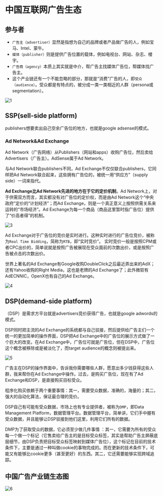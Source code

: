 # 中国互联网广告生态
## 参与者
- `广告主（advertiser）`显然是指想为自己的品牌或者产品做广告的人，例如宝马、Intel、蒙牛。
- `媒体（publisher）`则是提供广告位置的载体，例如电视台、网站、杂志、楼宇。
- `广告商（agency）`本质上其实就是中介，帮广告主找媒体广告位，帮媒体找广告主。
- 这个产业链还有一个不能忽略的部分，那就是“消费”广告的人，即`受众（audience）`。受众都是有特点的，被分成一类一类相近的人群（persona或segmentation）。

![1](http://www.chinawebanalytics.cn/wp-content/uploads/2014/10/adver-agency-pub-aud.png)

## SSP(sell-side platform)
publishers想要卖出自己空余广告位的地方，也就是google adsense的模式。

### Ad Network&Ad Exchange
Ad Network（广告网络）从Publishers（网站和apps）收购广告位，然后卖给Advertisers（广告主）。AdSense属于Ad Network。

与Ad Network联合publishers不同，Ad Exchange不仅仅联合publishers，它同样把Ad Network联合起来，这些拥有广告位的，被统一用“供应方”（supply side）一词来指代。

**Ad Exchange比Ad Network先进的地方在于它的定价机制**。Ad Network上，对于供需双方而言，其实都没有对广告位的定价权，而是由Ad Network这个“中央政府”定价的“计划经济”；而Ad Exchange，则是一个真正意义上按照供需关系来运转的“市场经济”。Ad Exchange为每一个商品（商品这里暂时指广告位）提供了“价高者得”的机制。

![3](http://www.chinawebanalytics.cn/wp-content/uploads/2014/10/network-and-exchange.png)

Ad Exchange对于广告位的竞价是实时进行。这种实时进行的广告位竞价，被称为`Real Time Bidding`，简称为`RTB`，即“实时竞价”。 实时竞价一般是按照CPM或者CPC出价的，简单说就是按照广告被展现在受众面前的次数出价，或是按照广告被点击的次数出价。

世界上著名的Ad Exchange有Google收购DoubleClick之后最近弄出来的AdX；还有Yahoo收购的Right Media，这也是老牌的Ad Exchange了；此外微软有AdECNNIC，OpenX也有自己的Ad Exchange。

![4](http://www.chinawebanalytics.cn/wp-content/uploads/2014/10/dsp.png)

## DSP(demand-side platform)
（DSP）是需求方平台就是advertisers竞价获得广告，也就是google adwords的模式。

DSP同时把主流的Ad Exchange的系统都与自己驳接，然后提供给广告主们一个统一的更加简单的操作界面，DSP把Ad Exchange中的广告位的展示方式做了一个巨大的改变。在Ad Exchange中，广告位可就是广告位，但在DSP中，广告位这个概念被移除或是被淡化了，而target audience的概念则被提出来。

![5](http://www.chinawebanalytics.cn/wp-content/uploads/2014/10/dsp-chart.png)

广告主在DSP的操作界面中，告诉我你需要哪些人群，愿意出多少钱获得这些人群，我来帮你在Ad Exchange中操作。过去，是购买广告位，现在有了Ad Exchange和DSP，是直接购买目标受众。

程序化购买依赖于两个重要事情：其一，需要受众数据，准确的，海量的；其二，强大的自动化算法，保证最合理的竞价。

DSP自己有可能有受众数据，市场上也有专业提供者，被称为`DMP`，即Data Management Platform，数据管理平台。数据管理平台，简单讲，它们手中握有受众数据，并且能够让DSP驳接到他们这里，利用它们所有的数据。

DMP为了获取受众的数据，它必须至少做几件事情 ：其一，它需要为所有的受众每一个做一个标记（它售卖给广告主的是目标受众标签，其实是帮助广告主屏蔽底层细节，由DSP负责把目标受众标签映射到媒体广告位），这个标记在目前的技术条件下，主要是通过一种叫做cookie的事物完成的。而在更新的技术条件下，可能又有能够比cookie更多（甚至更好）的东西。其二，它还需要能够实现跨域追踪。

## 中国广告产业链生态图
![6](http://www.rtbchina.com/wp-content/uploads/2012/06/China-RTB-Ad-Tech-Landscape_V-September_2014.jpg)
